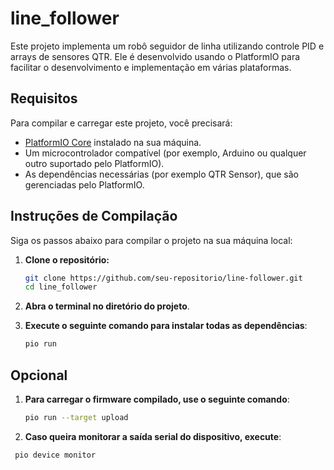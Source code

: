 # line_follower

Este projeto implementa um robô seguidor de linha utilizando controle PID e arrays de sensores QTR. Ele é desenvolvido usando o PlatformIO para facilitar o desenvolvimento e implementação em várias plataformas.

## Requisitos

Para compilar e carregar este projeto, você precisará:

- [PlatformIO Core](https://platformio.org/install) instalado na sua máquina.
- Um microcontrolador compatível (por exemplo, Arduino ou qualquer outro suportado pelo PlatformIO).
- As dependências necessárias (por exemplo QTR Sensor), que são gerenciadas pelo PlatformIO.

## Instruções de Compilação

Siga os passos abaixo para compilar o projeto na sua máquina local:

1. **Clone o repositório:**

   ```bash
   git clone https://github.com/seu-repositorio/line-follower.git
   cd line_follower

2. **Abra o terminal no diretório do projeto**.

3. **Execute o seguinte comando para instalar todas as dependências**:

   ```bash
   pio run

## Opcional

1. **Para carregar o firmware compilado, use o seguinte comando**:

   ```bash
   pio run --target upload

2. **Caso queira monitorar a saída serial do dispositivo, execute**:

  ```bash
   pio device monitor